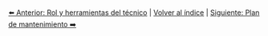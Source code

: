 


[⬅️ Anterior: Rol y herramientas del técnico](RolYHerramientas.md) | [Volver al índice](../TablaDeContenidos.md) | [Siguiente: Plan de mantenimiento ➡️](PlanDeMantenimiento.md)